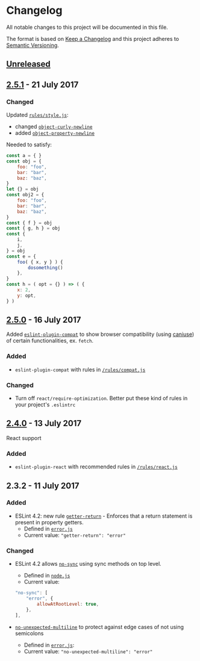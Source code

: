 <!-- markdownlint-disable no-duplicate-header -->

# Changelog

All notable changes to this project will be documented in this file.

The format is based on [Keep a Changelog](http://keepachangelog.com/en/1.0.0/)
and this project adheres to [Semantic Versioning](http://semver.org/spec/v2.0.0.html).

## [Unreleased]

## [2.5.1] - 21 July 2017

### Changed

Updated [`rules/style.js`](https://github.com/codemachiner/eslint-config/blob/master/rules/style.js):

- changed [`object-curly-newline`](http://eslint.org/docs/rules/object-curly-newline)
- added [`object-property-newline`](http://eslint.org/docs/rules/object-property-newline)

Needed to satisfy:

```javascript
const a = { }
const obj = {
    foo: "foo",
    bar: "bar",
    baz: "baz",
}
let {} = obj
const obj2 = {
    foo: "foo",
    bar: "bar",
    baz: "baz",
}
const { f } = obj
const { g, h } = obj
const {
    i,
    j,
} = obj
const e = {
    foo( { x, y } ) {
        dosomething()
    },
}
const h = ( opt = {} ) => ( {
    x: 2,
    y: opt,
} )
```

## [2.5.0] - 16 July 2017

Added [`eslint-plugin-compat`](https://www.npmjs.com/package/eslint-plugin-compat) to show browser compatibility (using [caniuse](http://caniuse.com/)) of certain functionalities, ex. `fetch`.

### Added

- `eslint-plugin-compat` with rules in [`/rules/compat.js`](https://github.com/codemachiner/eslint-config/blob/master/rules/compat.js)

### Changed

- Turn off `react/require-optimization`. Better put these kind of rules in your project's `.eslintrc`

## [2.4.0] - 13 July 2017

React support

### Added

- `eslint-plugin-react` with recommended rules in [`/rules/react.js`](https://github.com/codemachiner/eslint-config/blob/master/rules/react.js)

## 2.3.2 - 11 July 2017

### Added

- ESLint 4.2: new rule [`getter-return`](http://eslint.org/docs/rules/getter-return) -  Enforces that a return statement is present in property getters.
    - Defined in [`error.js`](https://github.com/codemachiner/eslint-config/blob/master/rules/errors.js)
    - Current value: `"getter-return": "error"`

### Changed

- ESLint 4.2 allows [`no-sync`](http://eslint.org/docs/rules/no-sync) using sync methods on top level.
    - Defined in [`node.js`](https://github.com/codemachiner/eslint-config/blob/master/rules/node.js)
    - Current value:

    ```javascript
    "no-sync": [
        "error", {
            allowAtRootLevel: true,
        },
    ],
    ```
- [`no-unexpected-multiline`](http://eslint.org/docs/rules/no-unexpected-multiline) to protect against edge cases of not using semicolons
    - Defined in [`error.js`](https://github.com/codemachiner/eslint-config/blob/master/rules/errors.js):
    - Current value: `"no-unexpected-multiline": "error"`

[Unreleased]: https://github.com/codemachiner/eslint-rules/compare/v2.5.1...HEAD
[2.5.1]: https://github.com/codemachiner/eslint-rules/compare/v2.5.0...v2.5.1
[2.5.0]: https://github.com/codemachiner/eslint-rules/compare/v2.4.0...v2.5.0
[2.4.0]: https://github.com/codemachiner/eslint-rules/compare/v2.3.2...v2.4.0
